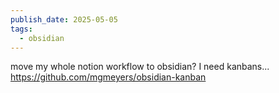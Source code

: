 ```yaml
---
publish_date: 2025-05-05
tags:
  - obsidian
---
```


  
move my whole notion workflow to obsidian?
I need kanbans...
https://github.com/mgmeyers/obsidian-kanban